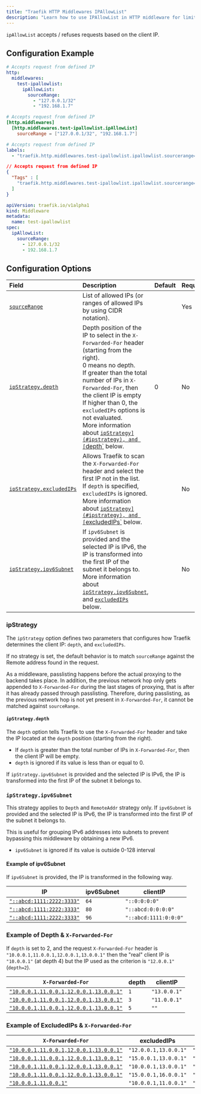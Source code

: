 ```yaml
---
title: "Traefik HTTP Middlewares IPAllowList"
description: "Learn how to use IPAllowList in HTTP middleware for limiting clients to specific IPs in Traefik Proxy. Read the technical documentation."
---
```


`ipAllowList` accepts / refuses requests based on the client IP.

## Configuration Example

```yaml tab="Structured (YAML)"
# Accepts request from defined IP
http:
  middlewares:
    test-ipallowlist:
      ipAllowList:
        sourceRange:
          - "127.0.0.1/32"
          - "192.168.1.7"
```

```toml tab="Structured (TOML)"
# Accepts request from defined IP
[http.middlewares]
  [http.middlewares.test-ipallowlist.ipAllowList]
    sourceRange = ["127.0.0.1/32", "192.168.1.7"]
```

```yaml tab="Labels"
# Accepts request from defined IP
labels:
  - "traefik.http.middlewares.test-ipallowlist.ipallowlist.sourcerange=127.0.0.1/32, 192.168.1.7"
```

```json tab="Tags"
// Accepts request from defined IP
{
  "Tags" : [
    "traefik.http.middlewares.test-ipallowlist.ipallowlist.sourcerange=127.0.0.1/32, 192.168.1.7"
  ]
}
```

```yaml tab="Kubernetes"
apiVersion: traefik.io/v1alpha1
kind: Middleware
metadata:
  name: test-ipallowlist
spec:
  ipAllowList:
    sourceRange:
      - 127.0.0.1/32
      - 192.168.1.7
```

## Configuration Options

| Field      | Description     | Default | Required |
|:-----------|:------------------------------|:--------|:---------|
| <a id="sourceRange" href="#sourceRange" title="#sourceRange">`sourceRange`</a> | List of allowed IPs (or ranges of allowed IPs by using CIDR notation). |      | Yes      |
| <a id="ipStrategy-depth" href="#ipStrategy-depth" title="#ipStrategy-depth">`ipStrategy.depth`</a> | Depth position of the IP to select in the `X-Forwarded-For` header (starting from the right).<br />0 means no depth.<br />If greater than the total number of IPs in `X-Forwarded-For`, then the client IP is empty<br /> If higher than 0, the `excludedIPs` options is not evaluated.<br /> More information about [`ipStrategy](#ipstrategy), and [`depth`](#example-of-depth--x-forwarded-for) below. | 0      | No      |
| <a id="ipStrategy-excludedIPs" href="#ipStrategy-excludedIPs" title="#ipStrategy-excludedIPs">`ipStrategy.excludedIPs`</a> | Allows Traefik to scan the `X-Forwarded-For` header and select the first IP not in the list.<br />If `depth` is specified, `excludedIPs` is ignored.<br /> More information about [`ipStrategy](#ipstrategy), and [`excludedIPs`](#example-of-excludedips--x-forwarded-for) below. |       | No      |
| <a id="ipStrategy-ipv6Subnet" href="#ipStrategy-ipv6Subnet" title="#ipStrategy-ipv6Subnet">`ipStrategy.ipv6Subnet`</a> |  If `ipv6Subnet` is provided and the selected IP is IPv6, the IP is transformed into the first IP of the subnet it belongs to. <br />More information about [`ipStrategy.ipv6Subnet`](#ipstrategyipv6subnet), and [`excludedIPs`](#example-of-excludedips--x-forwarded-for) below. |       | No      |

### ipStrategy

The `ipStrategy` option defines two parameters that configures how Traefik determines the client IP: `depth`, and `excludedIPs`.

If no strategy is set, the default behavior is to match `sourceRange` against the Remote address found in the request.

As a middleware, passlisting happens before the actual proxying to the backend takes place.
In addition, the previous network hop only gets appended to `X-Forwarded-For` during the last stages of proxying, that is after it has already passed through passlisting.
Therefore, during passlisting, as the previous network hop is not yet present in `X-Forwarded-For`, it cannot be matched against `sourceRange`.

#### `ipStrategy.depth`

The `depth` option tells Traefik to use the `X-Forwarded-For` header and take the IP located at the `depth` position (starting from the right).

- If `depth` is greater than the total number of IPs in `X-Forwarded-For`, then the client IP will be empty.
- `depth` is ignored if its value is less than or equal to 0.

If `ipStrategy.ipv6Subnet` is provided and the selected IP is IPv6, the IP is transformed into the first IP of the subnet it belongs to.  

### `ipStrategy.ipv6Subnet`

This strategy applies to `Depth` and `RemoteAddr` strategy only.
If `ipv6Subnet` is provided and the selected IP is IPv6, the IP is transformed into the first IP of the subnet it belongs to.

This is useful for grouping IPv6 addresses into subnets to prevent bypassing this middleware by obtaining a new IPv6.

- `ipv6Subnet` is ignored if its value is outside 0-128 interval

#### Example of ipv6Subnet

If `ipv6Subnet` is provided, the IP is transformed in the following way.

| IP                      | ipv6Subnet | clientIP              |
|---------------------------|--------------|-----------------------|
| <a id="abcd111122223333" href="#abcd111122223333" title="#abcd111122223333">`"::abcd:1111:2222:3333"`</a> | `64`         | `"::0:0:0:0"`         |
| <a id="abcd111122223333-2" href="#abcd111122223333-2" title="#abcd111122223333-2">`"::abcd:1111:2222:3333"`</a> | `80`         | `"::abcd:0:0:0:0"`    |
| <a id="abcd111122223333-3" href="#abcd111122223333-3" title="#abcd111122223333-3">`"::abcd:1111:2222:3333"`</a> | `96`         | `"::abcd:1111:0:0:0"` |

### Example of Depth & `X-Forwarded-For`

If `depth` is set to 2, and the request `X-Forwarded-For` header is `"10.0.0.1,11.0.0.1,12.0.0.1,13.0.0.1"` then the "real" client IP is `"10.0.0.1"` (at depth 4) but the IP used as the criterion is `"12.0.0.1"` (`depth=2`).

| `X-Forwarded-For`                       | depth   | clientIP     |
|-----------------------------------------|---------|--------------|
| <a id="10-0-0-111-0-0-112-0-0-113-0-0-1" href="#10-0-0-111-0-0-112-0-0-113-0-0-1" title="#10-0-0-111-0-0-112-0-0-113-0-0-1">`"10.0.0.1,11.0.0.1,12.0.0.1,13.0.0.1"`</a> | `1`     | `"13.0.0.1"` |
| <a id="10-0-0-111-0-0-112-0-0-113-0-0-1-2" href="#10-0-0-111-0-0-112-0-0-113-0-0-1-2" title="#10-0-0-111-0-0-112-0-0-113-0-0-1-2">`"10.0.0.1,11.0.0.1,12.0.0.1,13.0.0.1"`</a> | `3`     | `"11.0.0.1"` |
| <a id="10-0-0-111-0-0-112-0-0-113-0-0-1-3" href="#10-0-0-111-0-0-112-0-0-113-0-0-1-3" title="#10-0-0-111-0-0-112-0-0-113-0-0-1-3">`"10.0.0.1,11.0.0.1,12.0.0.1,13.0.0.1"`</a> | `5`     | `""`         |

### Example of ExcludedIPs & `X-Forwarded-For`

| `X-Forwarded-For`                       | excludedIPs           | clientIP     |
|-----------------------------------------|-----------------------|--------------|
| <a id="10-0-0-111-0-0-112-0-0-113-0-0-1-4" href="#10-0-0-111-0-0-112-0-0-113-0-0-1-4" title="#10-0-0-111-0-0-112-0-0-113-0-0-1-4">`"10.0.0.1,11.0.0.1,12.0.0.1,13.0.0.1"`</a> | `"12.0.0.1,13.0.0.1"` | `"11.0.0.1"` |
| <a id="10-0-0-111-0-0-112-0-0-113-0-0-1-5" href="#10-0-0-111-0-0-112-0-0-113-0-0-1-5" title="#10-0-0-111-0-0-112-0-0-113-0-0-1-5">`"10.0.0.1,11.0.0.1,12.0.0.1,13.0.0.1"`</a> | `"15.0.0.1,13.0.0.1"` | `"12.0.0.1"` |
| <a id="10-0-0-111-0-0-112-0-0-113-0-0-1-6" href="#10-0-0-111-0-0-112-0-0-113-0-0-1-6" title="#10-0-0-111-0-0-112-0-0-113-0-0-1-6">`"10.0.0.1,11.0.0.1,12.0.0.1,13.0.0.1"`</a> | `"10.0.0.1,13.0.0.1"` | `"12.0.0.1"` |
| <a id="10-0-0-111-0-0-112-0-0-113-0-0-1-7" href="#10-0-0-111-0-0-112-0-0-113-0-0-1-7" title="#10-0-0-111-0-0-112-0-0-113-0-0-1-7">`"10.0.0.1,11.0.0.1,12.0.0.1,13.0.0.1"`</a> | `"15.0.0.1,16.0.0.1"` | `"13.0.0.1"` |
| <a id="10-0-0-111-0-0-1" href="#10-0-0-111-0-0-1" title="#10-0-0-111-0-0-1">`"10.0.0.1,11.0.0.1"`</a> | `"10.0.0.1,11.0.0.1"` | `""`         |
